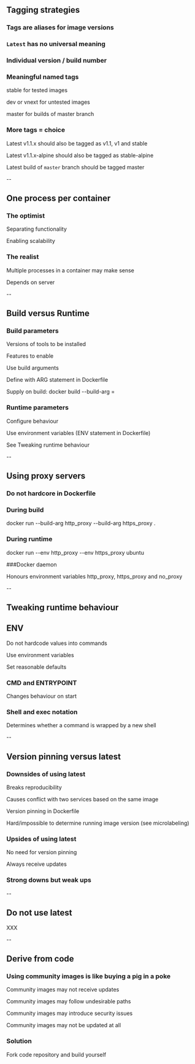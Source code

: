 ## Tagging strategies

### Tags are aliases for image versions

### `Latest` has no universal meaning

### Individual version / build number

### Meaningful named tags

stable for tested images

dev or vnext for untested images

master for builds of master branch

### More tags = choice

Latest v1.1.x should also be tagged as v1.1, v1 and stable

Latest v1.1.x-alpine should also be tagged as stable-alpine

Latest build of `master` branch should be tagged master

--

## One process per container

### The optimist

Separating functionality

Enabling scalability

### The realist

Multiple processes in a container may make sense

Depends on server

--

## Build versus Runtime

### Build parameters

Versions of tools to be installed

Features to enable

Use build arguments

Define with ARG statement in Dockerfile

Supply on build: docker build --build-arg <name>=<value>

### Runtime parameters

Configure behaviour

Use environment variables (ENV statement in Dockerfile)

See Tweaking runtime behaviour

--

## Using proxy servers

### Do not hardcore in Dockerfile

### During build

docker run --build-arg http_proxy --build-arg https_proxy .

### During runtime

docker run --env http_proxy --env https_proxy ubuntu

###Docker daemon

Honours environment variables http_proxy, https_proxy and no_proxy

--

## Tweaking runtime behaviour

## ENV

Do not hardcode values into commands

Use environment variables

Set reasonable defaults

### CMD and ENTRYPOINT

Changes behaviour on start

### Shell and exec notation

Determines whether a command is wrapped by a new shell

--

## Version pinning versus latest

### Downsides of using latest

Breaks reproducibility

Causes conflict with two services based on the same image

Version pinning in Dockerfile

Hard/impossible to determine running image version (see microlabeling)

### Upsides of using latest

No need for version pinning

Always receive updates

### Strong downs but weak ups

--

## Do not use latest

XXX

--

## Derive from code

### Using community images is like buying a pig in a poke

Community images may not receive updates

Community images may follow undesirable paths

Community images may introduce security issues

Community images may not be updated at all

### Solution

Fork code repository and build yourself